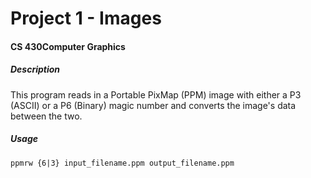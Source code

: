 # Project 1 - Images
<h4>CS 430Computer Graphics</h4>
<h5>Description</h5>
	<p>This program reads in a Portable PixMap (PPM) image with either a P3 (ASCII) or a P6 (Binary) magic number and converts the image's data between the two.</p>	
	
<h5>Usage</h5>
	<code>ppmrw {6|3} input_filename.ppm output_filename.ppm</code>
